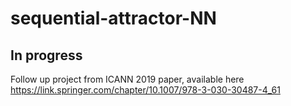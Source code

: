 # sequential-attractor-NN
## In progress
Follow up project from ICANN 2019 paper, available here https://link.springer.com/chapter/10.1007/978-3-030-30487-4_61
